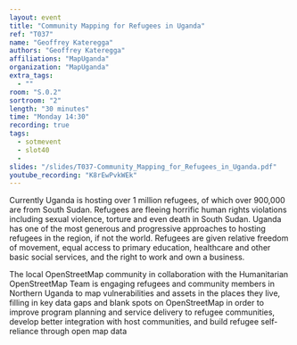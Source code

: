 ```yaml
---
layout: event
title: "Community Mapping for Refugees in Uganda"
ref: "T037"
name: "Geoffrey Kateregga"
authors: "Geoffrey Kateregga"
affiliations: "MapUganda"
organization: "MapUganda"
extra_tags:
  - ""
room: "S.0.2"
sortroom: "2"
length: "30 minutes"
time: "Monday 14:30"
recording: true
tags:
  - sotmevent
  - slot40
  - 
slides: "/slides/T037-Community_Mapping_for_Refugees_in_Uganda.pdf"
youtube_recording: "K8rEwPvkWEk"
---
```

Currently Uganda is hosting over 1 million refugees, of which over 900,000 are from South Sudan. Refugees are fleeing horrific human rights violations including sexual violence, torture and even death in South Sudan. Uganda has one of the most generous and progressive approaches to hosting refugees in the region, if not the world. Refugees are given relative freedom of movement, equal access to primary education, healthcare and other basic social services, and the right to work and own a business.

The local OpenStreetMap community in collaboration with the Humanitarian OpenStreetMap Team is engaging refugees and community members in Northern Uganda to map vulnerabilities and assets in the places they live, filling in key data gaps and blank spots on OpenStreetMap in order to improve program planning and service delivery to refugee communities, develop better integration with host communities, and build refugee self-reliance through open map data